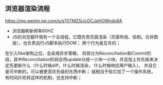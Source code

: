 
## 浏览器渲染流程

<https://mp.weixin.qq.com/s/q70TMZ5jJcOCJpHOWndo8A>

- 浏览器刷新频率60HZ
- JS的浏览器环境有一个主线程，它既负责页面渲染（页面布局、绘制。合并图层），也负责运行JS脚本执行DOM； 两个行为是互斥的；

在引入fibe架构之后，会采用异步策略，
将其分为Reconciliation和Commit阶段，其中Reconciliation阶段会将update分成一小块一小块，并且加上优先级来决定先更新什么（什么时候diff，什么时候渲染， 什么时候响应用户输入）。
并且它是可中断的，可以被更高优先级的东西中断；
就相当于给它加了一个操作系统，有时间片轮转这样的机制，也支持中断；

